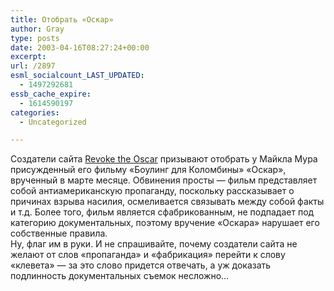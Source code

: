 ```yaml
---
title: Отобрать «Оскар»
author: Gray
type: posts
date: 2003-04-16T08:27:24+00:00
excerpt:
url: /2897
esml_socialcount_LAST_UPDATED:
  - 1497292681
essb_cache_expire:
  - 1614590197
categories:
  - Uncategorized

---
```








Создатели сайта <a href="http://www.revoketheoscar.com/" target="_blank">Revoke the Oscar</a> призывают отобрать у Майкла Мура присужденный его фильму &#171;Боулинг для Коломбины&#187; &#171;Оскар&#187;, врученный в марте месяце. Обвинения просты &#8212; фильм представляет собой антиамериканскую пропаганду, поскольку рассказывает о причинах взрыва насилия, осмеливается связывать между собой факты и т.д. Более того, фильм является сфабрикованным, не подпадает под категорию документальных, поэтому вручение &#171;Оскара&#187; нарушает его собственные правила.  
Ну, флаг им в руки. И не спрашивайте, почему создатели сайта не желают от слов &#171;пропаганда&#187; и &#171;фабрикация&#187; перейти к слову &#171;клевета&#187; &#8212; за это слово придется отвечать, а уж доказать подлинность документальных съемок несложно&#8230;